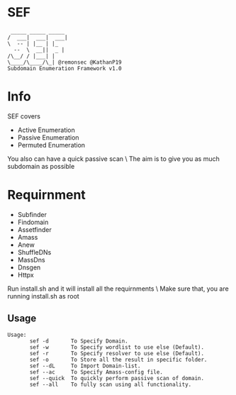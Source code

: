 # SEF

```
 _____ _____ _____
/  ___|  ___|  ___|
\  -- | |__ | |_
  --  \  __||  _ |
/\__/ / |___| |
\____/\____/\_| @remonsec @KathanP19
Subdomain Enumeration Framework v1.0
```

# Info

SEF covers  
* Active Enumeration
* Passive Enumeration
* Permuted Enumeration

You also can have a quick passive scan \ The aim is to give you as much subdomain as possible


# Requirnment 

* Subfinder
* Findomain
* Assetfinder
* Amass
* Anew
* ShuffleDNs
* MassDns
* Dnsgen
* Httpx

Run install.sh and it will install all the requirnments \ Make sure that, you are running install.sh as root

## Usage

```
Usage: 						
       sef -d       To Specify Domain.
       sef -w       To Specify wordlist to use else (Default).
       sef -r       To Specify resolver to use else (Default).
       sef -o       To Store all the result in specific folder.
       sef --dL     To Import Domain-list.
       sef --ac     To Specify Amass-config file.
       sef --quick  To quickly perform passive scan of domain.
       sef --all    To fully scan using all functionality.
```